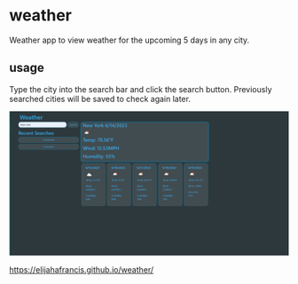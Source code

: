 # weather
Weather app to view weather for the upcoming 5 days in any city.

## usage
Type the city into the search bar and click the search button. Previously searched cities will be saved to check again later.

<img src="./assets/screenshot.png">

https://elijahafrancis.github.io/weather/
